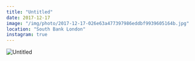 ```yaml
---
title: "Untitled"
date: 2017-12-17
image: "/img/photo/2017-12-17-026e63a477397986eddbf9939605164b.jpg"
location: "South Bank London"
instagram: true
---
```


![Untitled](/img/photo/2017-12-17-026e63a477397986eddbf9939605164b.jpg)
